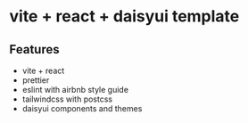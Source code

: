 # vite + react + daisyui template

## Features

- vite + react
- prettier
- eslint with airbnb style guide
- tailwindcss with postcss
- daisyui components and themes
